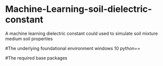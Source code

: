 # Machine-Learning-soil-dielectric-constant
A machine learning dielectric constant could used to simulate soil mixture medium soil properties


#The underlying foundational environment
windows 10
python==

#The required base packages
